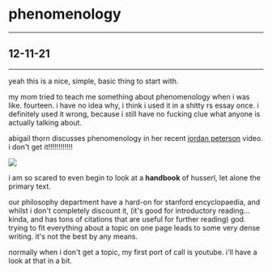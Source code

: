 
# phenomenology
* * *
## 12-11-21
* * *

yeah this is a nice, simple, basic thing to start with.

my mom tried to teach me something about phenomenology when i was like. fourteen. i have no idea why, i think i used it in a shitty rs essay once. i definitely used it wrong, because i still have no fucking clue what anyone is actually talking about.

abigail thorn discusses phenomenology in her recent [jordan peterson](https://youtu.be/m81q-ZkfBm0) video. i don't get it!!!!!!!!!!!!

<img src="phenom.jpg">

i am so scared to even begin to look at a **handbook** of husserl, let alone the primary text.

our philosophy department have a hard-on for stanford encyclopaedia, and whilst i don't completely discount it, (it's good for introductory reading... kinda, and has tons of citations that are useful for further reading) god. trying to fit everything about a topic on one page leads to some very dense writing. it's not the best by any means.

normally when i don't get a topic, my first port of call is youtube. i'll have a look at that in a bit.
